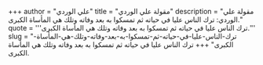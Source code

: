 +++
author = "علي الوردي"
title = "مقولة علي الوردي"
description = "مقولة علي الوردي: ترك الناس عليا في حياته ثم تمسكوا به بعد وفاته وتلك هي المأساة الكبرى."
quote = '''ترك الناس عليا في حياته ثم تمسكوا به بعد وفاته وتلك هي المأساة الكبرى.'''
slug = "ترك-الناس-عليا-في-حياته-ثم-تمسكوا-به-بعد-وفاته-وتلك-هي-المأساة-الكبرى"
+++
ترك الناس عليا في حياته ثم تمسكوا به بعد وفاته وتلك هي المأساة الكبرى.
